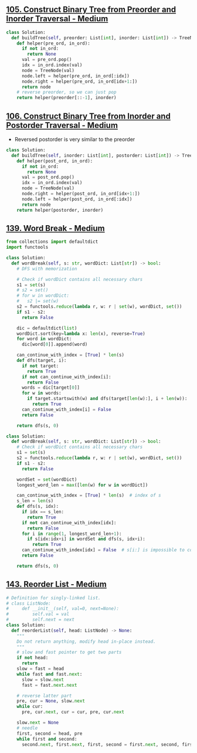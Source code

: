 ## [105. Construct Binary Tree from Preorder and Inorder Traversal - Medium](https://leetcode.com/problems/construct-binary-tree-from-preorder-and-inorder-traversal/)

```python
class Solution:
  def buildTree(self, preorder: List[int], inorder: List[int]) -> TreeNode:
    def helper(pre_ord, in_ord):
      if not in_ord:
        return None
      val = pre_ord.pop()
      idx = in_ord.index(val)
      node = TreeNode(val)
      node.left = helper(pre_ord, in_ord[:idx])
      node.right = helper(pre_ord, in_ord[idx+1:])
      return node
    # reverse preorder, so we can just pop
    return helper(preorder[::-1], inorder)
```

## [106. Construct Binary Tree from Inorder and Postorder Traversal - Medium](https://leetcode.com/problems/construct-binary-tree-from-inorder-and-postorder-traversal/)

- Reversed postorder is very similar to the preorder

```python
class Solution:
  def buildTree(self, inorder: List[int], postorder: List[int]) -> TreeNode:
    def helper(post_ord, in_ord):
      if not in_ord:
        return None
      val = post_ord.pop()
      idx = in_ord.index(val)
      node = TreeNode(val)
      node.right = helper(post_ord, in_ord[idx+1:])
      node.left = helper(post_ord, in_ord[:idx])
      return node
    return helper(postorder, inorder)
```

## [139. Word Break - Medium](https://leetcode.com/problems/word-break/)

```python
from collections import defaultdict
import functools

class Solution:
  def wordBreak(self, s: str, wordDict: List[str]) -> bool:
    # DFS with memorization

    # Check if wordDict contains all necessary chars
    s1 = set(s)
    # s2 = set()
    # for w in wordDict:
    #   s2 |= set(w)
    s2 = functools.reduce(lambda r, w: r | set(w), wordDict, set())
    if s1 - s2:
      return False

    dic = defaultdict(list)
    wordDict.sort(key=lambda x: len(x), reverse=True)
    for word in wordDict:
      dic[word[0]].append(word)

    can_continue_with_index = [True] * len(s)
    def dfs(target, i):
      if not target:
        return True
      if not can_continue_with_index[i]:
        return False
      words = dic[target[0]]
      for w in words:
        if target.startswith(w) and dfs(target[len(w):], i + len(w)):
          return True
      can_continue_with_index[i] = False
      return False

    return dfs(s, 0)
```


```python
class Solution:
  def wordBreak(self, s: str, wordDict: List[str]) -> bool:
    # Check if wordDict contains all necessary chars
    s1 = set(s)
    s2 = functools.reduce(lambda r, w: r | set(w), wordDict, set())
    if s1 - s2:
      return False

    wordSet = set(wordDict)
    longest_word_len = max([len(w) for w in wordDict])

    can_continue_with_index = [True] * len(s)  # index of s
    s_len = len(s)
    def dfs(s, idx):
      if idx == s_len:
        return True
      if not can_continue_with_index[idx]:
        return False
      for i in range(1, longest_word_len+1):
        if s[idx:idx+i] in wordSet and dfs(s, idx+i):
          return True
      can_continue_with_index[idx] = False  # s[i:] is impossible to construct
      return False

    return dfs(s, 0)
```

## [143. Reorder List - Medium](https://leetcode.com/problems/reorder-list/)

```python
# Definition for singly-linked list.
# class ListNode:
#     def __init__(self, val=0, next=None):
#         self.val = val
#         self.next = next
class Solution:
  def reorderList(self, head: ListNode) -> None:
    """
    Do not return anything, modify head in-place instead.
    """
    # slow and fast pointer to get two parts
    if not head:
      return
    slow = fast = head
    while fast and fast.next:
      slow = slow.next
      fast = fast.next.next

    # reverse latter part
    pre, cur = None, slow.next
    while cur:
      pre, cur.next, cur = cur, pre, cur.next

    slow.next = None
    # needle
    first, second = head, pre
    while first and second:
      second.next, first.next, first, second = first.next, second, first.next, second.next
```
